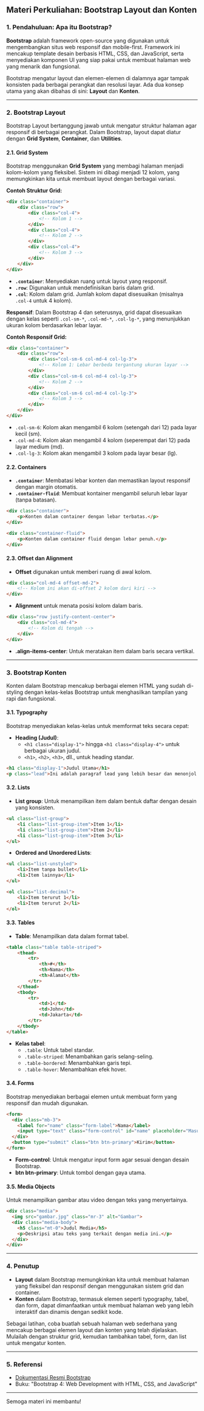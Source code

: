 ## **Materi Perkuliahan: Bootstrap Layout dan Konten**

### **1. Pendahuluan: Apa itu Bootstrap?**

**Bootstrap** adalah framework open-source yang digunakan untuk mengembangkan situs web responsif dan mobile-first. Framework ini mencakup template desain berbasis HTML, CSS, dan JavaScript, serta menyediakan komponen UI yang siap pakai untuk membuat halaman web yang menarik dan fungsional. 

Bootstrap mengatur layout dan elemen-elemen di dalamnya agar tampak konsisten pada berbagai perangkat dan resolusi layar. Ada dua konsep utama yang akan dibahas di sini: **Layout** dan **Konten**.

---

### **2. Bootstrap Layout**

Bootstrap Layout bertanggung jawab untuk mengatur struktur halaman agar responsif di berbagai perangkat. Dalam Bootstrap, layout dapat diatur dengan **Grid System**, **Container**, dan **Utilities**.

#### **2.1. Grid System**

Bootstrap menggunakan **Grid System** yang membagi halaman menjadi kolom-kolom yang fleksibel. Sistem ini dibagi menjadi 12 kolom, yang memungkinkan kita untuk membuat layout dengan berbagai variasi.

**Contoh Struktur Grid:**

```html
<div class="container">
    <div class="row">
        <div class="col-4">
            <!-- Kolom 1 -->
        </div>
        <div class="col-4">
            <!-- Kolom 2 -->
        </div>
        <div class="col-4">
            <!-- Kolom 3 -->
        </div>
    </div>
</div>
```

- **`.container`**: Menyediakan ruang untuk layout yang responsif. 
- **`.row`**: Digunakan untuk mendefinisikan baris dalam grid.
- **`.col`**: Kolom dalam grid. Jumlah kolom dapat disesuaikan (misalnya `.col-4` untuk 4 kolom).

**Responsif**: Dalam Bootstrap 4 dan seterusnya, grid dapat disesuaikan dengan kelas seperti `.col-sm-*`, `.col-md-*`, `.col-lg-*`, yang menunjukkan ukuran kolom berdasarkan lebar layar.

**Contoh Responsif Grid:**

```html
<div class="container">
    <div class="row">
        <div class="col-sm-6 col-md-4 col-lg-3">
            <!-- Kolom 1: Lebar berbeda tergantung ukuran layar -->
        </div>
        <div class="col-sm-6 col-md-4 col-lg-3">
            <!-- Kolom 2 -->
        </div>
        <div class="col-sm-6 col-md-4 col-lg-3">
            <!-- Kolom 3 -->
        </div>
    </div>
</div>
```

- `.col-sm-6`: Kolom akan mengambil 6 kolom (setengah dari 12) pada layar kecil (sm).
- `.col-md-4`: Kolom akan mengambil 4 kolom (seperempat dari 12) pada layar medium (md).
- `.col-lg-3`: Kolom akan mengambil 3 kolom pada layar besar (lg).

#### **2.2. Containers**

- **`.container`**: Membatasi lebar konten dan memastikan layout responsif dengan margin otomatis.
- **`.container-fluid`**: Membuat kontainer mengambil seluruh lebar layar (tanpa batasan).

```html
<div class="container">
    <p>Konten dalam container dengan lebar terbatas.</p>
</div>

<div class="container-fluid">
    <p>Konten dalam container fluid dengan lebar penuh.</p>
</div>
```

#### **2.3. Offset dan Alignment**

- **Offset** digunakan untuk memberi ruang di awal kolom.
  
```html
<div class="col-md-4 offset-md-2">
    <!-- Kolom ini akan di-offset 2 kolom dari kiri -->
</div>
```

- **Alignment** untuk menata posisi kolom dalam baris.

```html
<div class="row justify-content-center">
    <div class="col-md-4">
        <!-- Kolom di tengah -->
    </div>
</div>
```

- **.align-items-center**: Untuk meratakan item dalam baris secara vertikal.

---

### **3. Bootstrap Konten**

Konten dalam Bootstrap mencakup berbagai elemen HTML yang sudah di-styling dengan kelas-kelas Bootstrap untuk menghasilkan tampilan yang rapi dan fungsional.

#### **3.1. Typography**

Bootstrap menyediakan kelas-kelas untuk memformat teks secara cepat:

- **Heading (Judul)**: 
  - `<h1 class="display-1">` hingga `<h1 class="display-4">` untuk berbagai ukuran judul.
  - `<h1>`, `<h2>`, `<h3>`, dll., untuk heading standar.

```html
<h1 class="display-1">Judul Utama</h1>
<p class="lead">Ini adalah paragraf lead yang lebih besar dan menonjol.</p>
```

#### **3.2. Lists**

- **List group**: Untuk menampilkan item dalam bentuk daftar dengan desain yang konsisten.

```html
<ul class="list-group">
    <li class="list-group-item">Item 1</li>
    <li class="list-group-item">Item 2</li>
    <li class="list-group-item">Item 3</li>
</ul>
```

- **Ordered and Unordered Lists**:

```html
<ul class="list-unstyled">
    <li>Item tanpa bullet</li>
    <li>Item lainnya</li>
</ul>

<ol class="list-decimal">
    <li>Item terurut 1</li>
    <li>Item terurut 2</li>
</ol>
```

#### **3.3. Tables**

- **Table**: Menampilkan data dalam format tabel.

```html
<table class="table table-striped">
    <thead>
        <tr>
            <th>#</th>
            <th>Nama</th>
            <th>Alamat</th>
        </tr>
    </thead>
    <tbody>
        <tr>
            <td>1</td>
            <td>John</td>
            <td>Jakarta</td>
        </tr>
    </tbody>
</table>
```

- **Kelas tabel**:
  - `.table`: Untuk tabel standar.
  - `.table-striped`: Menambahkan garis selang-seling.
  - `.table-bordered`: Menambahkan garis tepi.
  - `.table-hover`: Menambahkan efek hover.

#### **3.4. Forms**

Bootstrap menyediakan berbagai elemen untuk membuat form yang responsif dan mudah digunakan.

```html
<form>
  <div class="mb-3">
    <label for="name" class="form-label">Nama</label>
    <input type="text" class="form-control" id="name" placeholder="Masukkan nama">
  </div>
  <button type="submit" class="btn btn-primary">Kirim</button>
</form>
```

- **Form-control**: Untuk mengatur input form agar sesuai dengan desain Bootstrap.
- **btn btn-primary**: Untuk tombol dengan gaya utama.

#### **3.5. Media Objects**

Untuk menampilkan gambar atau video dengan teks yang menyertainya.

```html
<div class="media">
  <img src="gambar.jpg" class="mr-3" alt="Gambar">
  <div class="media-body">
    <h5 class="mt-0">Judul Media</h5>
    <p>Deskripsi atau teks yang terkait dengan media ini.</p>
  </div>
</div>
```

---

### **4. Penutup**

- **Layout** dalam Bootstrap memungkinkan kita untuk membuat halaman yang fleksibel dan responsif dengan menggunakan sistem grid dan container.
- **Konten** dalam Bootstrap, termasuk elemen seperti typography, tabel, dan form, dapat dimanfaatkan untuk membuat halaman web yang lebih interaktif dan dinamis dengan sedikit kode.

Sebagai latihan, coba buatlah sebuah halaman web sederhana yang mencakup berbagai elemen layout dan konten yang telah dijelaskan. Mulailah dengan struktur grid, kemudian tambahkan tabel, form, dan list untuk mengatur konten.

---

### **5. Referensi**

- [Dokumentasi Resmi Bootstrap](https://getbootstrap.com/)
- Buku: "Bootstrap 4: Web Development with HTML, CSS, and JavaScript"

---

Semoga materi ini membantu!
